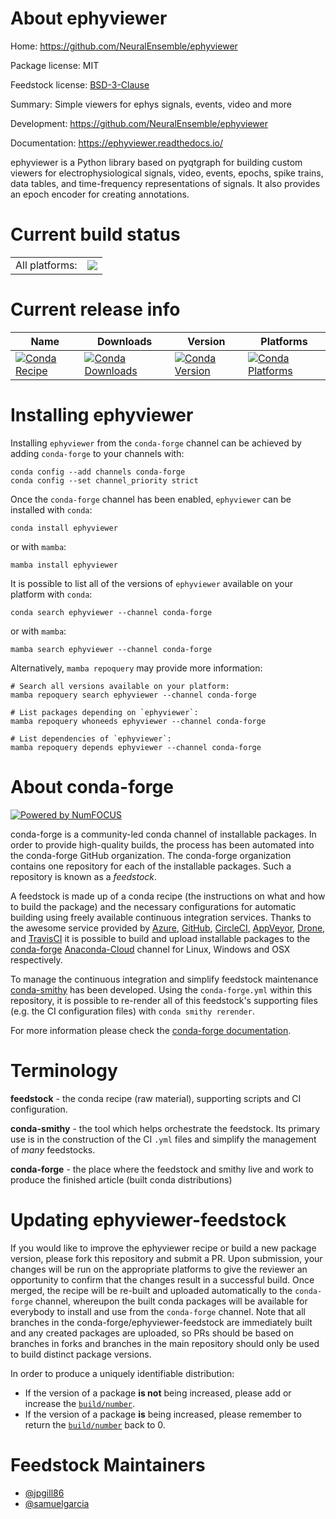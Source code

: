 About ephyviewer
================

Home: https://github.com/NeuralEnsemble/ephyviewer

Package license: MIT

Feedstock license: [BSD-3-Clause](https://github.com/conda-forge/ephyviewer-feedstock/blob/main/LICENSE.txt)

Summary: Simple viewers for ephys signals, events, video and more

Development: https://github.com/NeuralEnsemble/ephyviewer

Documentation: https://ephyviewer.readthedocs.io/

ephyviewer is a Python library based on pyqtgraph for building custom
viewers for electrophysiological signals, video, events, epochs, spike
trains, data tables, and time-frequency representations of signals. It also
provides an epoch encoder for creating annotations.


Current build status
====================


<table><tr><td>All platforms:</td>
    <td>
      <a href="https://dev.azure.com/conda-forge/feedstock-builds/_build/latest?definitionId=8410&branchName=main">
        <img src="https://dev.azure.com/conda-forge/feedstock-builds/_apis/build/status/ephyviewer-feedstock?branchName=main">
      </a>
    </td>
  </tr>
</table>

Current release info
====================

| Name | Downloads | Version | Platforms |
| --- | --- | --- | --- |
| [![Conda Recipe](https://img.shields.io/badge/recipe-ephyviewer-green.svg)](https://anaconda.org/conda-forge/ephyviewer) | [![Conda Downloads](https://img.shields.io/conda/dn/conda-forge/ephyviewer.svg)](https://anaconda.org/conda-forge/ephyviewer) | [![Conda Version](https://img.shields.io/conda/vn/conda-forge/ephyviewer.svg)](https://anaconda.org/conda-forge/ephyviewer) | [![Conda Platforms](https://img.shields.io/conda/pn/conda-forge/ephyviewer.svg)](https://anaconda.org/conda-forge/ephyviewer) |

Installing ephyviewer
=====================

Installing `ephyviewer` from the `conda-forge` channel can be achieved by adding `conda-forge` to your channels with:

```
conda config --add channels conda-forge
conda config --set channel_priority strict
```

Once the `conda-forge` channel has been enabled, `ephyviewer` can be installed with `conda`:

```
conda install ephyviewer
```

or with `mamba`:

```
mamba install ephyviewer
```

It is possible to list all of the versions of `ephyviewer` available on your platform with `conda`:

```
conda search ephyviewer --channel conda-forge
```

or with `mamba`:

```
mamba search ephyviewer --channel conda-forge
```

Alternatively, `mamba repoquery` may provide more information:

```
# Search all versions available on your platform:
mamba repoquery search ephyviewer --channel conda-forge

# List packages depending on `ephyviewer`:
mamba repoquery whoneeds ephyviewer --channel conda-forge

# List dependencies of `ephyviewer`:
mamba repoquery depends ephyviewer --channel conda-forge
```


About conda-forge
=================

[![Powered by
NumFOCUS](https://img.shields.io/badge/powered%20by-NumFOCUS-orange.svg?style=flat&colorA=E1523D&colorB=007D8A)](https://numfocus.org)

conda-forge is a community-led conda channel of installable packages.
In order to provide high-quality builds, the process has been automated into the
conda-forge GitHub organization. The conda-forge organization contains one repository
for each of the installable packages. Such a repository is known as a *feedstock*.

A feedstock is made up of a conda recipe (the instructions on what and how to build
the package) and the necessary configurations for automatic building using freely
available continuous integration services. Thanks to the awesome service provided by
[Azure](https://azure.microsoft.com/en-us/services/devops/), [GitHub](https://github.com/),
[CircleCI](https://circleci.com/), [AppVeyor](https://www.appveyor.com/),
[Drone](https://cloud.drone.io/welcome), and [TravisCI](https://travis-ci.com/)
it is possible to build and upload installable packages to the
[conda-forge](https://anaconda.org/conda-forge) [Anaconda-Cloud](https://anaconda.org/)
channel for Linux, Windows and OSX respectively.

To manage the continuous integration and simplify feedstock maintenance
[conda-smithy](https://github.com/conda-forge/conda-smithy) has been developed.
Using the ``conda-forge.yml`` within this repository, it is possible to re-render all of
this feedstock's supporting files (e.g. the CI configuration files) with ``conda smithy rerender``.

For more information please check the [conda-forge documentation](https://conda-forge.org/docs/).

Terminology
===========

**feedstock** - the conda recipe (raw material), supporting scripts and CI configuration.

**conda-smithy** - the tool which helps orchestrate the feedstock.
                   Its primary use is in the construction of the CI ``.yml`` files
                   and simplify the management of *many* feedstocks.

**conda-forge** - the place where the feedstock and smithy live and work to
                  produce the finished article (built conda distributions)


Updating ephyviewer-feedstock
=============================

If you would like to improve the ephyviewer recipe or build a new
package version, please fork this repository and submit a PR. Upon submission,
your changes will be run on the appropriate platforms to give the reviewer an
opportunity to confirm that the changes result in a successful build. Once
merged, the recipe will be re-built and uploaded automatically to the
`conda-forge` channel, whereupon the built conda packages will be available for
everybody to install and use from the `conda-forge` channel.
Note that all branches in the conda-forge/ephyviewer-feedstock are
immediately built and any created packages are uploaded, so PRs should be based
on branches in forks and branches in the main repository should only be used to
build distinct package versions.

In order to produce a uniquely identifiable distribution:
 * If the version of a package **is not** being increased, please add or increase
   the [``build/number``](https://docs.conda.io/projects/conda-build/en/latest/resources/define-metadata.html#build-number-and-string).
 * If the version of a package **is** being increased, please remember to return
   the [``build/number``](https://docs.conda.io/projects/conda-build/en/latest/resources/define-metadata.html#build-number-and-string)
   back to 0.

Feedstock Maintainers
=====================

* [@jpgill86](https://github.com/jpgill86/)
* [@samuelgarcia](https://github.com/samuelgarcia/)

